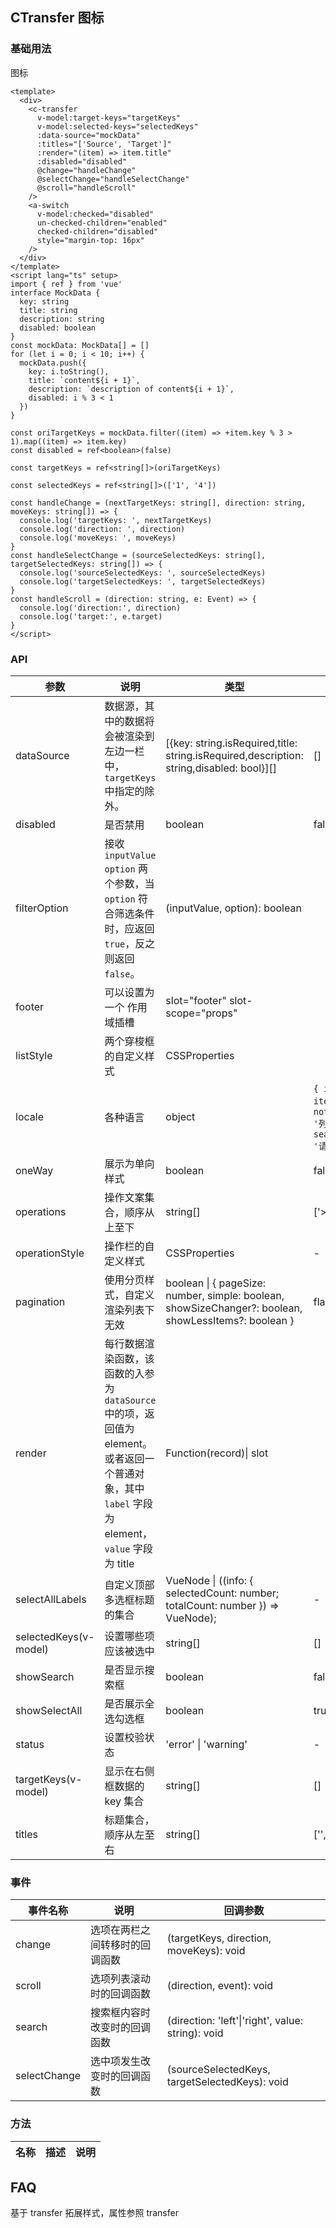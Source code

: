 ## CTransfer 图标

### 基础用法

图标

```vue demo
<template>
  <div>
    <c-transfer
      v-model:target-keys="targetKeys"
      v-model:selected-keys="selectedKeys"
      :data-source="mockData"
      :titles="['Source', 'Target']"
      :render="(item) => item.title"
      :disabled="disabled"
      @change="handleChange"
      @selectChange="handleSelectChange"
      @scroll="handleScroll"
    />
    <a-switch
      v-model:checked="disabled"
      un-checked-children="enabled"
      checked-children="disabled"
      style="margin-top: 16px"
    />
  </div>
</template>
<script lang="ts" setup>
import { ref } from 'vue'
interface MockData {
  key: string
  title: string
  description: string
  disabled: boolean
}
const mockData: MockData[] = []
for (let i = 0; i < 10; i++) {
  mockData.push({
    key: i.toString(),
    title: `content${i + 1}`,
    description: `description of content${i + 1}`,
    disabled: i % 3 < 1
  })
}

const oriTargetKeys = mockData.filter((item) => +item.key % 3 > 1).map((item) => item.key)
const disabled = ref<boolean>(false)

const targetKeys = ref<string[]>(oriTargetKeys)

const selectedKeys = ref<string[]>(['1', '4'])

const handleChange = (nextTargetKeys: string[], direction: string, moveKeys: string[]) => {
  console.log('targetKeys: ', nextTargetKeys)
  console.log('direction: ', direction)
  console.log('moveKeys: ', moveKeys)
}
const handleSelectChange = (sourceSelectedKeys: string[], targetSelectedKeys: string[]) => {
  console.log('sourceSelectedKeys: ', sourceSelectedKeys)
  console.log('targetSelectedKeys: ', targetSelectedKeys)
}
const handleScroll = (direction: string, e: Event) => {
  console.log('direction:', direction)
  console.log('target:', e.target)
}
</script>
```

### API

| 参数                  | 说明                                                                                                                                            | 类型                                                                                                 | 默认值                                                                                                  |
| --------------------- | ----------------------------------------------------------------------------------------------------------------------------------------------- | ---------------------------------------------------------------------------------------------------- | ------------------------------------------------------------------------------------------------------- |
| dataSource            | 数据源，其中的数据将会被渲染到左边一栏中，`targetKeys` 中指定的除外。                                                                           | \[{key: string.isRequired,title: string.isRequired,description: string,disabled: bool}]\[]           | \[]                                                                                                     |
| disabled              | 是否禁用                                                                                                                                        | boolean                                                                                              | false                                                                                                   |
| filterOption          | 接收 `inputValue` `option` 两个参数，当 `option` 符合筛选条件时，应返回 `true`，反之则返回 `false`。                                            | (inputValue, option): boolean                                                                        |                                                                                                         |
| footer                | 可以设置为一个 作用域插槽                                                                                                                       | slot="footer" slot-scope="props"                                                                     |                                                                                                         |
| listStyle             | 两个穿梭框的自定义样式                                                                                                                          | CSSProperties                                                                                        |                                                                                                         |
| locale                | 各种语言                                                                                                                                        | object                                                                                               | `{ itemUnit: '项', itemsUnit: '项', notFoundContent: '列表为空', searchPlaceholder: '请输入搜索内容' }` |
| oneWay                | 展示为单向样式                                                                                                                                  | boolean                                                                                              | false                                                                                                   |
| operations            | 操作文案集合，顺序从上至下                                                                                                                      | string\[]                                                                                            | \['>', '&lt;']                                                                                          |
| operationStyle        | 操作栏的自定义样式                                                                                                                              | CSSProperties                                                                                        | -                                                                                                       |
| pagination            | 使用分页样式，自定义渲染列表下无效                                                                                                              | boolean \| { pageSize: number, simple: boolean, showSizeChanger?: boolean, showLessItems?: boolean } | flase                                                                                                   |
| render                | 每行数据渲染函数，该函数的入参为 `dataSource` 中的项，返回值为 element。或者返回一个普通对象，其中 `label` 字段为 element，`value` 字段为 title | Function(record)\| slot                                                                              |                                                                                                         |
| selectAllLabels       | 自定义顶部多选框标题的集合                                                                                                                      | VueNode \| ((info: { selectedCount: number; totalCount: number }) => VueNode);                       | -                                                                                                       |
| selectedKeys(v-model) | 设置哪些项应该被选中                                                                                                                            | string\[]                                                                                            | \[]                                                                                                     |
| showSearch            | 是否显示搜索框                                                                                                                                  | boolean                                                                                              | false                                                                                                   |
| showSelectAll         | 是否展示全选勾选框                                                                                                                              | boolean                                                                                              | true                                                                                                    |
| status                | 设置校验状态                                                                                                                                    | 'error' \| 'warning'                                                                                 | -                                                                                                       |
| targetKeys(v-model)   | 显示在右侧框数据的 key 集合                                                                                                                     | string\[]                                                                                            | \[]                                                                                                     |
| titles                | 标题集合，顺序从左至右                                                                                                                          | string\[]                                                                                            | \['', '']                                                                                               |

### 事件

| 事件名称     | 说明                           | 回调参数                                          |
| ------------ | ------------------------------ | ------------------------------------------------- |
| change       | 选项在两栏之间转移时的回调函数 | (targetKeys, direction, moveKeys): void           |
| scroll       | 选项列表滚动时的回调函数       | (direction, event): void                          |
| search       | 搜索框内容时改变时的回调函数   | (direction: 'left'\|'right', value: string): void |
| selectChange | 选中项发生改变时的回调函数     | (sourceSelectedKeys, targetSelectedKeys): void    |

### 方法

| 名称 | 描述 | 说明 |
| ---- | ---- | ---- |

## FAQ

基于 transfer 拓展样式，属性参照 transfer
